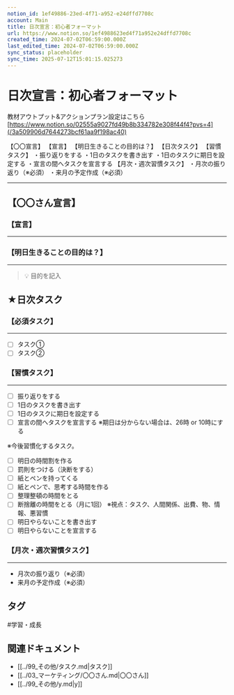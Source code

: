 ```yaml
---
notion_id: 1ef49886-23ed-4f71-a952-e24dffd7708c
account: Main
title: 日次宣言：初心者フォーマット
url: https://www.notion.so/1ef4988623ed4f71a952e24dffd7708c
created_time: 2024-07-02T06:59:00.000Z
last_edited_time: 2024-07-02T06:59:00.000Z
sync_status: placeholder
sync_time: 2025-07-12T15:01:15.025273
---
```

# 日次宣言：初心者フォーマット

教材アウトプット&アクションプラン設定はこちら
[https://www.notion.so/02555a9027fd49b8b334782e308f44f4?pvs=4](/3a509906d7644273bcf61aa9f198ac40)

  【〇〇宣言】
  【宣言】
【明日生きることの目的は？】
【日次タスク】
【習慣タスク】
・振り返りをする
・1日のタスクを書き出す
・1日のタスクに期日を設定する
・宣言の間へタスクを宣言する
  【月次・週次習慣タスク】
・月次の振り返り（※必須）
・来月の予定作成（※必須）
  
---
## 【〇〇さん宣言】
### 【宣言】
---
### 【明日生きることの目的は？】
---
> 💡 目的を記入
## ★日次タスク
### 【必須タスク】
---
- [ ] タスク①
- [ ] タスク②
### 【習慣タスク】
---
- [ ] 振り返りをする
- [ ] 1日のタスクを書き出す
- [ ] 1日のタスクに期日を設定する
- [ ] 宣言の間へタスクを宣言する
※期日は分からない場合は、26時 or 10時にする

※今後習慣化するタスク。
- [ ] 明日の時間割を作る
- [ ] 罰則をつける（決断をする）
- [ ] 紙とペンを持ってくる
- [ ] 紙とペンで、思考する時間を作る
- [ ] 整理整頓の時間をとる
- [ ] 断捨離の時間をとる（月に1回）
※視点：タスク、人間関係、出費、物、情報、悪習慣
- [ ] 明日やらないことを書き出す
- [ ] 明日やらないことを宣言する
### 【月次・週次習慣タスク】
---
- 月次の振り返り（※必須）
- 来月の予定作成（※必須）

## タグ

#学習・成長 

## 関連ドキュメント

- [[../99_その他/タスク.md|タスク]]
- [[../03_マーケティング/〇〇さん.md|〇〇さん]]
- [[../99_その他/y.md|y]]
